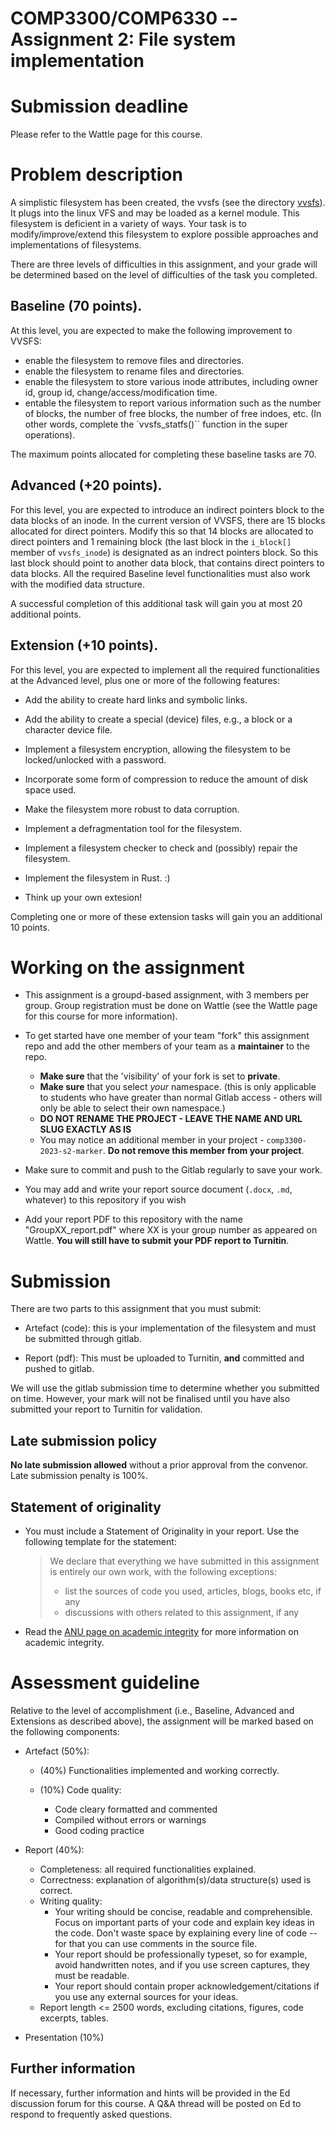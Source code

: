 # COMP3300/COMP6330 -- Assignment 2: File system implementation

# Submission deadline

Please refer to the Wattle page for this course. 

# Problem description 

A simplistic filesystem has been created, the vvsfs (see the directory [vvsfs](./vvsfs/)). It plugs into the linux VFS and may be loaded as a kernel module. This filesystem is deficient in a variety of ways.  Your task is to modify/improve/extend this filesystem to explore possible approaches and implementations of filesystems. 

There are three levels of difficulties in this assignment, and your grade will be determined based on the level of difficulties of the task you completed. 

## Baseline (70 points).

At this level, you are expected to make the following improvement to VVSFS:

* enable the filesystem to remove files and directories. 
* enable the filesystem to rename files and directories.
* enable the filesystem to store various inode attributes, including owner id, group id, change/access/modification time.
* entable the filesystem to report various information such as the number of blocks, the number of free blocks, the number of free indoes, etc. (In other words, complete the `vvsfs_statfs()`` function in the super operations).

The maximum points allocated for completing these baseline tasks are 70. 

## Advanced (+20 points).

For this level, you are expected to introduce an indirect pointers block to the data blocks of an inode. In the current version of VVSFS, there are 15 blocks allocated for direct pointers. Modify this so that 14 blocks are allocated to direct pointers and 1 remaining block (the last block in the `i_block[]` member of `vvsfs_inode`) is designated as an indrect pointers block. So this last block should point to another data block, that contains direct pointers to data blocks. 
All the required Baseline level functionalities must also work with the modified data structure. 

A successful completion of this additional task will gain you at most 20 additional points. 

## Extension (+10 points). 

For this level, you are expected to implement all the required functionalities at the Advanced level, plus one or more of the following features:

* Add the ability to create hard links and symbolic links. 

* Add the ability to create a special (device) files, e.g., a block or a character device file. 

* Implement a filesystem encryption, allowing the filesystem to be locked/unlocked with a password. 

* Incorporate some form of compression to reduce the amount of disk space used. 

* Make the filesystem more robust to data corruption.

* Implement a defragmentation tool for the filesystem.

* Implement a filesystem checker to check and (possibly) repair the filesystem. 

* Implement the filesystem in Rust. :)

* Think up your own extesion!

Completing one or more of these extension tasks will gain you an additional 10 points. 


# Working on the assignment

* This assignment is a groupd-based assignment, with 3 members per group. Group registration must be done on Wattle (see the Wattle page for this course for more information). 

* To get started have one member of your team "fork" this assignment repo and add the other members of your team as a __maintainer__ to the repo.

    * **Make sure** that the 'visibility' of your fork is set to **private**.
    * **Make sure** that you select _your_ namespace. (this is only applicable to students who have greater than normal Gitlab access - others will only be able to select their own namespace.)
    * **DO NOT RENAME THE PROJECT - LEAVE THE NAME AND URL SLUG EXACTLY AS IS**
    * You may notice an additional member in your project - `comp3300-2023-s2-marker`. **Do not remove this member from your project**.


* Make sure to commit and push to the Gitlab regularly to save your work.

* You may add and write your report source document (`.docx`, `.md`, whatever) to this repository if you wish

* Add your report PDF to this repository with the name "GroupXX_report.pdf" where XX is your group number as appeared on Wattle. **You will still have to submit your PDF report to Turnitin**.


# Submission 

There are two parts to this assignment that you must submit:

* Artefact (code): this is your implementation of the filesystem and must be submitted through gitlab. 

* Report (pdf): This must be uploaded to Turnitin, **and** committed and pushed to gitlab. 

We will use the gitlab submission time to determine whether you submitted on time. However, your mark will not be finalised until you have also submitted your report to Turnitin for validation. 

## Late submission policy

**No late submission allowed** without a prior approval from the convenor. Late submission penalty is 100%. 

## Statement of originality

- You must include a Statement of Originality in your report. Use the following template for the statement:

    >   We declare that everything we have submitted in this assignment is entirely our
  own work, with the following exceptions:
    >  - list the sources of code you used, articles, blogs, books etc, if any
    >  - discussions with others related to this assignment, if any 


- Read the [ANU page on academic integrity](https://www.anu.edu.au/students/academic-skills/academic-integrity) for more information on academic integrity. 



# Assessment guideline

Relative to the level of accomplishment (i.e., Baseline, Advanced and Extensions as described above), the assignment will be marked based on the following components:

* Artefact (50%):

    * (40%) Functionalities implemented and working correctly. 

    * (10%) Code quality: 
        - Code cleary formatted and commented
        - Compiled without errors or warnings
        - Good coding practice

* Report (40%):
    * Completeness: all required functionalities explained.
    * Correctness: explanation of algorithm(s)/data structure(s) used is correct. 
    * Writing quality: 
        - Your writing should be concise, readable and comprehensible. Focus on important parts of your code and explain key ideas in the code. Don't waste space by explaining every line of code -- for that you can use comments in the source file. 
        - Your report should be professionally typeset, so for example, avoid handwritten notes, and if you use screen captures, they must be readable. 
        - Your report should contain proper acknowledgement/citations if you use any external sources for your ideas. 
    * Report length <= 2500 words, excluding citations, figures, code excerpts, tables. 

* Presentation (10%)



## Further information 

If necessary, further information and hints will be provided in the Ed discussion forum for this course.  A Q&A thread will be posted on Ed to respond to frequently asked questions. 